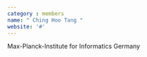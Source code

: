 ```yaml
---
category : members
name: " Ching Hoo Tang " 
website: '#'
---
```

Max-Planck-Institute for Informatics
Germany

